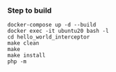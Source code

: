 ### Step to build

```
docker-compose up -d --build
docker exec -it ubuntu20 bash -l
cd hello_world_interceptor
make clean
make
make install
php -m
```